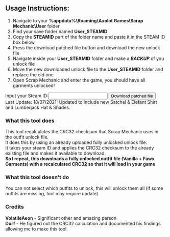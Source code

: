 <script src="./unlocker.js"></script>
<h2>Usage Instructions:</h2>
<ol>
<li>Navigate to your <b>%appdata%\Roaming\Axolot Games\Scrap Mechanic\User</b> folder</li>
<li>Find your save folder named <b>User_STEAMID</b></li>
<li>Copy the <b>STEAMID</b> part of the folder name and paste it in the STEAM ID box below</li>
<li>Press the download patched file button and download the new unlock file</li>
<li>Navigate inside your <b>User_STEAMID</b> folder and make a <b><i>BACKUP</i></b> of you unlock file</li>
<li>Move the new downloaded unlock file to the <b>User_STEAMID</b> folder and replace the old one</li>
<li>Open Scrap Mechanic and enter the game, you should  have all garments unlocked!</li>
</ol> 
<label>Input your Steam ID:</label><input type="text" id="steamid" width="100"/>
<input type="button" id="buttonUnlock" value="Download patched file" onclick="loadFile()"/><br>
Last Update: 18/07/2021: Updated to include new Satchel & Elefant Shirt and Lumberjack Hat & Shades.<br>
<h3>What this tool does</h3>
This tool recalculates the CRC32 checksum that Scrap Mechanic uses in the outfit unlock file.<br>
It does this by using an already uploaded fully unlocked unlock file.<br>
It takes your steam ID and applies the CRC32 checksum to the already existing file and makes it available to download.<br>
<b>So I repeat, this downloads a fully unlocked outfit file (Vanilla + Fawx Garments) with a recalculated CRC32 so that it will load in your game</b>

<h3>What this tool doesn't do</h3>
You can not select which outfits to unlock, this will unlock them all (if some outfits are missing, tool may require update)

<h3>Credits</h3>
<b>VolatileAeon</b> - Significant other and amazing person<br>
<b>Durf</b> - He figured out the CRC32 calculation and documented his findings allowing me to make this tool.
